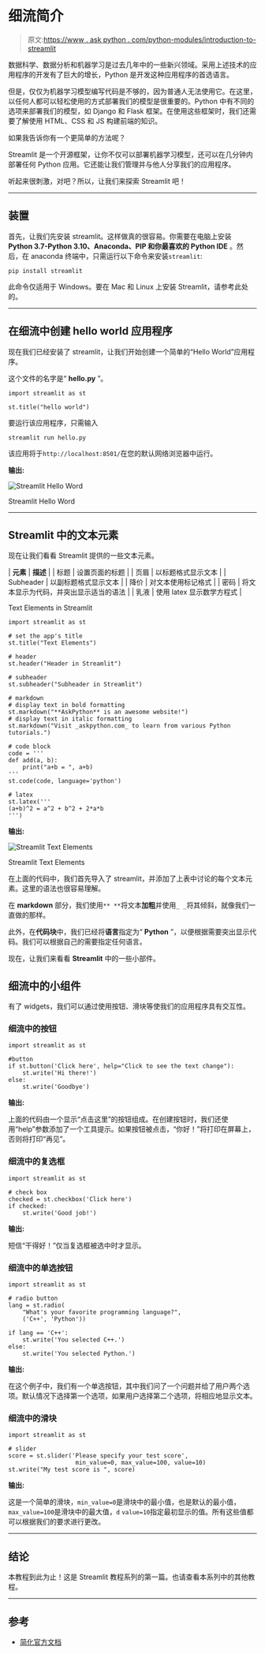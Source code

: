 # 细流简介

> 原文:[https://www . ask python . com/python-modules/introduction-to-streamlit](https://www.askpython.com/python-modules/introduction-to-streamlit)

数据科学、数据分析和机器学习是过去几年中的一些新兴领域。采用上述技术的应用程序的开发有了巨大的增长，Python 是开发这种应用程序的首选语言。

但是，仅仅为机器学习模型编写代码是不够的，因为普通人无法使用它。在这里，以任何人都可以轻松使用的方式部署我们的模型是很重要的。Python 中有不同的选项来部署我们的模型，如 Django 和 Flask 框架。在使用这些框架时，我们还需要了解使用 HTML、CSS 和 JS 构建前端的知识。

如果我告诉你有一个更简单的方法呢？

Streamlit 是一个开源框架，让你不仅可以部署机器学习模型，还可以在几分钟内部署任何 Python 应用。它还能让我们管理并与他人分享我们的应用程序。

听起来很刺激，对吧？所以，让我们来探索 Streamlit 吧！

* * *

## 装置

首先，让我们先安装 streamlit。这样做真的很容易。你需要在电脑上安装 **Python 3.7-Python 3.10、Anaconda、PIP 和你最喜欢的 Python IDE** 。然后，在 anaconda 终端中，只需运行以下命令来安装`streamlit`:

```
pip install streamlit

```

此命令仅适用于 Windows。要在 Mac 和 Linux 上安装 Streamlit，请参考此处的。

* * *

## 在细流中创建 hello world 应用程序

现在我们已经安装了 streamlit，让我们开始创建一个简单的“Hello World”应用程序。

这个文件的名字是“ **hello.py** ”。

```
import streamlit as st

st.title("hello world")

```

要运行该应用程序，只需输入

```
streamlit run hello.py

```

该应用将于`http://localhost:8501/`在您的默认网络浏览器中运行。

**输出:**

![Streamlit Hello Word](../Images/a97489f27a930aaf9a58425dba65b5fa.png)

Streamlit Hello Word

* * *

## Streamlit 中的文本元素

现在让我们看看 Streamlit 提供的一些文本元素。

| **元素** | **描述** |
| 标题 | 设置页面的标题 |
| 页眉 | 以标题格式显示文本 |
| Subheader | 以副标题格式显示文本 |
| 降价 | 对文本使用标记格式 |
| 密码 | 将文本显示为代码，并突出显示适当的语法 |
| 乳液 | 使用 latex 显示数学方程式 |

Text Elements in Streamlit

```
import streamlit as st

# set the app's title
st.title("Text Elements")

# header
st.header("Header in Streamlit")

# subheader
st.subheader("Subheader in Streamlit")

# markdown
# display text in bold formatting
st.markdown("**AskPython** is an awesome website!")
# display text in italic formatting
st.markdown("Visit _askpython.com_ to learn from various Python tutorials.")

# code block
code = '''
def add(a, b):
    print("a+b = ", a+b)
'''
st.code(code, language='python')

# latex
st.latex('''
(a+b)^2 = a^2 + b^2 + 2*a*b
''')

```

**输出:**

![Streamlit Text Elements](../Images/b3830383a7c14d7b861c76a5a0b795e2.png)

Streamlit Text Elements

在上面的代码中，我们首先导入了 streamlit，并添加了上表中讨论的每个文本元素。这里的语法也很容易理解。

在 **markdown** 部分，我们使用`** **`将文本**加粗**并使用`_ _`将其倾斜，就像我们一直做的那样。

此外，在**代码块**中，我们已经将**语言**指定为“ **Python** ”，以便根据需要突出显示代码。我们可以根据自己的需要指定任何语言。

现在，让我们来看看 **Streamlit** 中的一些小部件。

## 细流中的小组件

有了 widgets，我们可以通过使用按钮、滑块等使我们的应用程序具有交互性。

### 细流中的按钮

```
import streamlit as st

#button
if st.button('Click here', help="Click to see the text change"):
    st.write('Hi there!')
else:
    st.write('Goodbye')

```

**输出:**

上面的代码由一个显示“点击这里”的按钮组成。在创建按钮时，我们还使用“help”参数添加了一个工具提示。如果按钮被点击，“你好！”将打印在屏幕上，否则将打印“再见”。

### 细流中的复选框

```
import streamlit as st

# check box
checked = st.checkbox('Click here')
if checked:
    st.write('Good job!')

```

**输出:**

短信“干得好！”仅当复选框被选中时才显示。

### 细流中的单选按钮

```
import streamlit as st

# radio button
lang = st.radio(
    "What's your favorite programming language?",
    ('C++', 'Python'))

if lang == 'C++':
    st.write('You selected C++.')
else:
    st.write('You selected Python.')

```

**输出:**

在这个例子中，我们有一个单选按钮，其中我们问了一个问题并给了用户两个选项。默认情况下选择第一个选项，如果用户选择第二个选项，将相应地显示文本。

### 细流中的滑块

```
import streamlit as st

# slider
score = st.slider('Please specify your test score', 
                   min_value=0, max_value=100, value=10)
st.write("My test score is ", score)

```

**输出:**

这是一个简单的滑块，`min_value=0`是滑块中的最小值，也是默认的最小值，`max_value=100`是滑块中的最大值，`d` `value=10`指定最初显示的值。所有这些值都可以根据我们的要求进行更改。

* * *

## 结论

本教程到此为止！这是 Streamlit 教程系列的第一篇。也请查看本系列中的其他教程。

* * *

## 参考

*   [简化官方文档](https://docs.streamlit.io/)
